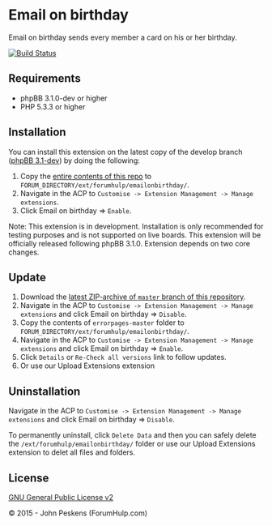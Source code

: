 Email on birthday
===========

Email on birthday sends every member a card on his or her birthday.

[![Build Status](https://travis-ci.org/ForumHulp/emailonbirthday.svg?branch=master)](https://travis-ci.org/ForumHulp/emailonbirthday)

## Requirements
* phpBB 3.1.0-dev or higher
* PHP 5.3.3 or higher

## Installation
You can install this extension on the latest copy of the develop branch ([phpBB 3.1-dev](https://github.com/phpbb/phpbb3)) by doing the following:

1. Copy the [entire contents of this repo](https://github.com/ForumHulp/emailonbirthday/archive/master.zip) to `FORUM_DIRECTORY/ext/forumhulp/emailonbirthday/`.
2. Navigate in the ACP to `Customise -> Extension Management -> Manage extensions`.
3. Click Email on birthday => `Enable`.

Note: This extension is in development. Installation is only recommended for testing purposes and is not supported on live boards. This extension will be officially released following phpBB 3.1.0. Extension depends on two core changes.

## Update
1. Download the [latest ZIP-archive of `master` branch of this repository](https://github.com/ForumHulp/emailonbirthday/archive/master.zip).
2. Navigate in the ACP to `Customise -> Extension Management -> Manage extensions` and click Email on birthday => `Disable`.
3. Copy the contents of `errorpages-master` folder to `FORUM_DIRECTORY/ext/forumhulp/emailonbirthday/`.
4. Navigate in the ACP to `Customise -> Extension Management -> Manage extensions` and click Email on birthday => `Enable`.
5. Click `Details` or `Re-Check all versions` link to follow updates.
6. Or use our Upload Extensions extension

## Uninstallation
Navigate in the ACP to `Customise -> Extension Management -> Manage extensions` and click Email on birthday => `Disable`.

To permanently uninstall, click `Delete Data` and then you can safely delete the `/ext/forumhulp/emailonbirthday/` folder or use our Upload Extensions extension to delet all files and folders.

## License
[GNU General Public License v2](http://opensource.org/licenses/GPL-2.0)

© 2015 - John Peskens (ForumHulp.com)
